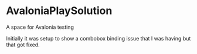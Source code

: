 # AvaloniaPlaySolution
A space for Avalonia testing

Initially it was setup to show a combobox binding issue that I was having but that got fixed.
